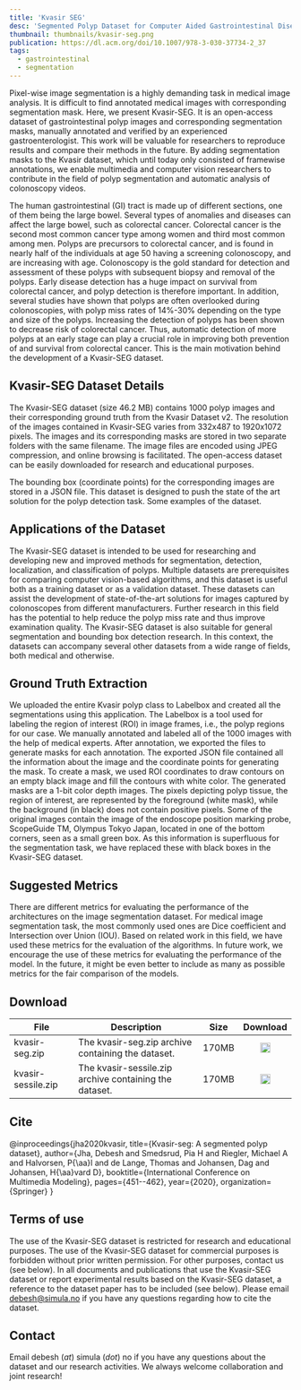 ```yaml
---
title: 'Kvasir SEG'
desc: 'Segmented Polyp Dataset for Computer Aided Gastrointestinal Disease Detection.'
thumbnail: thumbnails/kvasir-seg.png
publication: https://dl.acm.org/doi/10.1007/978-3-030-37734-2_37
tags:
  - gastrointestinal
  - segmentation
---
```

Pixel-wise image segmentation is a highly demanding task in medical image analysis. It is difficult to find annotated medical images with corresponding segmentation mask. Here, we present Kvasir-SEG. It is an open-access dataset of gastrointestinal polyp images and corresponding segmentation masks, manually annotated and verified by an experienced gastroenterologist. This work will be valuable for researchers to reproduce results and compare their methods in the future. By adding segmentation masks to the Kvasir dataset, which until today only consisted of framewise annotations, we enable multimedia and computer vision researchers to contribute in the field of polyp segmentation and automatic analysis of colonoscopy videos.

The human gastrointestinal (GI) tract is made up of different sections, one of them being the large bowel. Several types of anomalies and diseases can affect the large bowel, such as colorectal cancer. Colorectal cancer is the second most common cancer type among women and third most common among men. Polyps are precursors to colorectal cancer, and is found in nearly half of the individuals at age 50 having a screening colonoscopy, and are increasing with age. Colonoscopy is the gold standard for detection and assessment of these polyps with subsequent biopsy and removal of the polyps. Early disease detection has a huge impact on survival from colorectal cancer, and polyp detection is therefore important. In addition, several studies have shown that polyps are often overlooked during colonoscopies, with polyp miss rates of 14%-30% depending on the type and size of the polyps. Increasing the detection of polyps has been shown to decrease risk of colorectal cancer. Thus, automatic detection of more polyps at an early stage can play a crucial role in improving both prevention of and survival from colorectal cancer. This is the main motivation behind the development of a Kvasir-SEG dataset.

## Kvasir-SEG Dataset Details
The Kvasir-SEG dataset (size 46.2 MB) contains 1000 polyp images and their corresponding ground truth from the Kvasir Dataset v2. The resolution of the images contained in Kvasir-SEG varies from 332x487 to 1920x1072 pixels. The images and its corresponding masks are stored in two separate folders with the same filename. The image files are encoded using JPEG compression, and online browsing is facilitated. The open-access dataset can be easily downloaded for research and educational purposes.

The bounding box (coordinate points) for the corresponding images are stored in a JSON file. This dataset is designed to push the state of the art solution for the polyp detection task.
Some examples of the dataset.

## Applications of the Dataset
The Kvasir-SEG dataset is intended to be used for researching and developing new and improved methods for segmentation, detection, localization, and classification of polyps. Multiple datasets are prerequisites for comparing computer vision-based algorithms, and this dataset is useful both as a training dataset or as a validation dataset. These datasets can assist the development of state-of-the-art solutions for images captured by colonoscopes from different manufacturers. Further research in this field has the potential to help reduce the polyp miss rate and thus improve examination quality. The Kvasir-SEG dataset is also suitable for general segmentation and bounding box detection research. In this context, the datasets can accompany several other datasets from a wide range of fields, both medical and otherwise.

## Ground Truth Extraction
We uploaded the entire Kvasir polyp class to Labelbox and created all the segmentations using this application. The Labelbox is a tool used for labeling the region of interest (ROI) in image frames, i.e., the polyp regions for our case. We manually annotated and labeled all of the 1000 images with the help of medical experts. After annotation, we exported the files to generate masks for each annotation. The exported JSON file contained all the information about the image and the coordinate points for generating the mask. To create a mask, we used ROI coordinates to draw contours on an empty black image and fill the contours with white color. The generated masks are a 1-bit color depth images. The pixels depicting polyp tissue, the region of interest, are represented by the foreground (white mask), while the background (in black) does not contain positive pixels. Some of the original images contain the image of the endoscope position marking probe, ScopeGuide TM, Olympus Tokyo Japan, located in one of the bottom corners, seen as a small green box. As this information is superfluous for the segmentation task, we have replaced these with black boxes in the Kvasir-SEG dataset.

## Suggested Metrics
There are different metrics for evaluating the performance of the architectures on the image segmentation dataset. For medical image segmentation task, the most commonly used ones are Dice coefficient and Intersection over Union (IOU). Based on related work in this field, we have used these metrics for the evaluation of the algorithms. In future work, we encourage the use of these metrics for evaluating the performance of the model. In the future, it might be even better to include as many as possible metrics for the fair comparison of the models.

## Download
| File | Description | Size | Download |
| --- | --- | --- | :---: |
| kvasir-seg.zip | The kvasir-seg.zip archive containing the dataset. | 170MB | [<img src="/icons/fa-download-solid.svg" style="margin:0;display: inline;" height="18" width="18"/>](https://datasets.simula.no/downloads/kvasir-seg.zip) |
| kvasir-sessile.zip | The kvasir-sessile.zip archive containing the dataset. | 170MB | [<img src="/icons/fa-download-solid.svg" style="margin:0;display: inline;" height="18" width="18"/>](https://drive.google.com/drive/folders/1OjsStQh6yuKz0bG6OA3BzmIiXDZILg7V?usp=sharing) |

## Cite

@inproceedings{jha2020kvasir,
    title={Kvasir-seg: A segmented polyp dataset},
    author={Jha, Debesh and Smedsrud, Pia H and Riegler, Michael A and Halvorsen, P{\aa}l and
    de Lange, Thomas and Johansen, Dag and Johansen, H{\aa}vard D},
    booktitle={International Conference on Multimedia Modeling},
    pages={451--462},
    year={2020},
    organization={Springer}
}

## Terms of use
The use of the Kvasir-SEG dataset is restricted for research and educational purposes. The use of the Kvasir-SEG dataset for commercial purposes is forbidden without prior written permission. For other purposes, contact us (see below). In all documents and publications that use the Kvasir-SEG dataset or report experimental results based on the Kvasir-SEG dataset, a reference to the dataset paper has to be included (see below). Please email debesh@simula.no if you have any questions regarding how to cite the dataset.

## Contact
Email debesh (_at_) simula (_dot_) no if you have any questions about the dataset and our research activities. We always welcome collaboration and joint research!